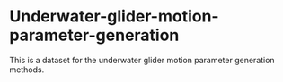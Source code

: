 # Underwater-glider-motion-parameter-generation

This is a dataset for the underwater glider motion parameter generation methods. 



